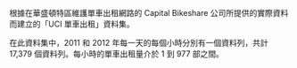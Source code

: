 根據在華盛頓特區維護單車出租網路的 Capital Bikeshare 公司所提供的實際資料而建立的「UCI 單車出租」資料集。<p> </p>在此資料集中，2011 和 2012 年每一天的每個小時分別有一個資料列，共計 17,379 個資料列。每小時的單車出租量介於 1 到 977 部之間。

<!---HONumber=August15_HO6-->